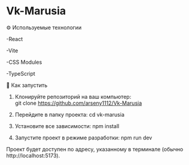 # Vk-Marusia

⚙️ Используемые технологии

-React

-Vite

-CSS Modules

-TypeScript

🚀 Как запустить

1. Клонируйте репозиторий на ваш компьютер:  
git clone https://github.com/arseny1112/Vk-Marusia

2. Перейдите в папку проекта:
cd vk-marusia

3. Установите все зависимости:
npm install

4. Запустите проект в режиме разработки:
npm run dev

Проект будет доступен по адресу, указанному в терминале (обычно http://localhost:5173).
